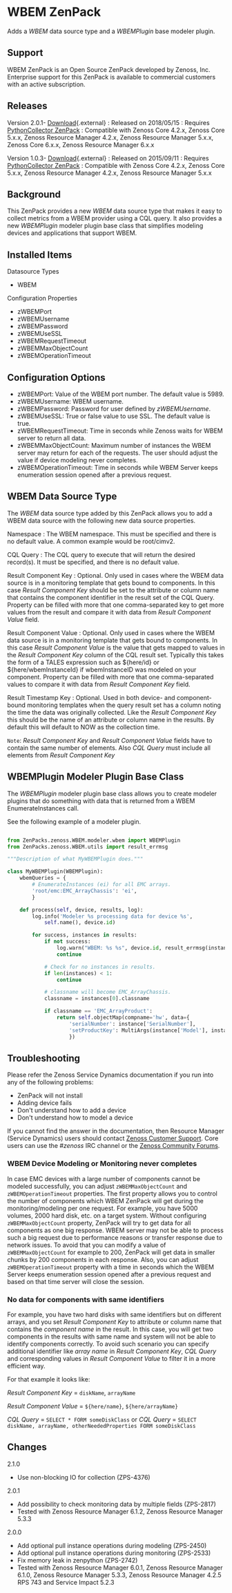WBEM ZenPack
============

Adds a *WBEM* data source type and a *WBEMPlugin* base modeler plugin.

Support
-------

WBEM ZenPack is an Open Source ZenPack developed by Zenoss, Inc. Enterprise
support for this ZenPack is available to commercial customers with an
active subscription.

Releases
--------

Version 2.0.1- [Download](http://wiki.zenoss.org/download/zenpacks/ZenPacks.zenoss.WBEM/2.0.1/ZenPacks.zenoss.WBEM-2.0.1.egg){.external}
:   Released on 2018/05/15
:   Requires [PythonCollector ZenPack](/product/zenpacks/pythoncollector "ZenPack:PythonCollector")
:   Compatible with Zenoss Core 4.2.x, Zenoss Core 5.x.x, Zenoss
    Resource Manager 4.2.x, Zenoss Resource Manager 5.x.x, Zenoss Core 6.x.x, Zenoss Resource Manager 6.x.x


Version 1.0.3- [Download](http://wiki.zenoss.org/download/zenpacks/ZenPacks.zenoss.WBEM/1.0.3/ZenPacks.zenoss.WBEM-1.0.3.egg){.external}
:   Released on 2015/09/11
:   Requires [PythonCollector ZenPack](/product/zenpacks/pythoncollector "ZenPack:PythonCollector")
:   Compatible with Zenoss Core 4.2.x, Zenoss Core 5.x.x, Zenoss
    Resource Manager 4.2.x, Zenoss Resource Manager 5.x.x

Background
----------

This ZenPack provides a new *WBEM* data source type that makes it easy
to collect metrics from a WBEM provider using a CQL query. It also
provides a new *WBEMPlugin* modeler plugin base class that simplifies
modeling devices and applications that support WBEM.

Installed Items
---------------

Datasource Types

- WBEM

Configuration Properties

- zWBEMPort
- zWBEMUsername
- zWBEMPassword
- zWBEMUseSSL
- zWBEMRequestTimeout
- zWBEMMaxObjectCount
- zWBEMOperationTimeout

Configuration Options
---------------------

- zWBEMPort: Value of the WBEM port number. The default value is 5989.
- zWBEMUsername: WBEM username.
- zWBEMPassword: Password for user defined by *zWBEMUsername*.
- zWBEMUseSSL: True or false value to use SSL. The default value is true.
- zWBEMRequestTimeout: Time in seconds while Zenoss waits for WBEM server to return all data.
- zWBEMMaxObjectCount: Maximum number of instances the WBEM server may return for each of the requests. The user should adjust the value if device modeling never completes.
- zWBEMOperationTimeout: Time in seconds while WBEM Server keeps enumeration session opened after a previous request.

WBEM Data Source Type
---------------------

The *WBEM* data source type added by this ZenPack allows you to add a
WBEM data source with the following new data source properties.

Namespace
:   The WBEM namespace. This must be specified and there is no default
    value. A common example would be root/cimv2.

<!-- -->

CQL Query
:   The CQL query to execute that will return the desired record(s).
    It must be specified, and there is no default value.

<!-- -->

Result Component Key
:   Optional. Only used in cases where the WBEM data source is in a
    monitoring template that gets bound to components. In this case
    *Result Component Key* should be set to the attribute or column name
    that contains the component identifier in the result set of the CQL
    Query. Property can be filled with more that one comma-separated key to get
    more values from the result and compare it with data from
    *Result Component Value* field.

<!-- -->

Result Component Value
:   Optional. Only used in cases where the WBEM data source is in a
    monitoring template that gets bound to components. In this case
    *Result Component Value* is the value that gets mapped to values in
    the *Result Component Key* column of the CQL result set. Typically
    this takes the form of a TALES expression such as \${here/id} or
    \${here/wbemInstanceId} if wbemInstanceID was modeled on your
    component. Property can be filled with more that one comma-separated
    values to compare it with data from *Result Component Key* field.

<!-- -->

Result Timestamp Key
:   Optional. Used in both device- and component-bound monitoring
    templates when the query result set has a column noting the time the
    data was originally collected. Like the *Result Component Key* this
    should be the name of an attribute or column name in the results. By
    default this will default to NOW as the collection time.

`Note`: *Result Component Key* and *Result Component Value*
fields have to contain the same number of elements. Also *CQL Query* must include all elements from *Result Component Key*

WBEMPlugin Modeler Plugin Base Class
------------------------------------

The *WBEMPlugin* modeler plugin base class allows you to create modeler
plugins that do something with data that is returned from a WBEM
EnumerateInstances call.

See the following example of a modeler plugin.


```python

from ZenPacks.zenoss.WBEM.modeler.wbem import WBEMPlugin
from ZenPacks.zenoss.WBEM.utils import result_errmsg

"""Description of what MyWBEMPlugin does."""

class MyWBEMPlugin(WBEMPlugin):
    wbemQueries = {
        # EnumerateInstances (ei) for all EMC arrays.
        'root/emc:EMC_ArrayChassis': 'ei',
        }

    def process(self, device, results, log):
        log.info('Modeler %s processing data for device %s',
            self.name(), device.id)

        for success, instances in results:
            if not success:
                log.warn("WBEM: %s %s", device.id, result_errmsg(instances))
                continue

            # Check for no instances in results.
            if len(instances) < 1:
                continue

            # classname will become EMC_ArrayChassis.
            classname = instances[0].classname

            if classname == 'EMC_ArrayProduct':
                return self.objectMap(compname='hw', data={
                    'serialNumber': instance['SerialNumber'],
                    'setProductKey': MultiArgs(instance['Model'], instance['Manufacturer']),
                    })

```


Troubleshooting
---------------

Please refer the Zenoss Service Dynamics documentation if you run into any of the following problems:

-   ZenPack will not install
-   Adding device fails
-   Don't understand how to add a device
-   Don't understand how to model a device

If you cannot find the answer in the documentation, then Resource Manager (Service Dynamics)
users should contact [Zenoss Customer Support](https://support.zenoss.com).
Core users can use the *#zenoss* IRC channel or the [Zenoss Community Forums](https://community.zenoss.com/home).

### WBEM Device Modeling or Monitoring never completes

In case EMC devices with a large number of components cannot be modeled successfully, you can adjust `zWBEMMaxObjectCount` and `zWBEMOperationTimeout` properties.
The first property allows you to control the number of components which WBEM ZenPack will get during the monitoring/modeling per one request.
For example, you have 5000 volumes, 2000 hard disk, etc. on a target system. Without configuring `zWBEMMaxObjectCount` property, ZenPack will try to get data for all components as one big response. WBEM server may not be able to process such a big request due to performance reasons or transfer response due to network issues. To avoid that you can modify a value of `zWBEMMaxObjectCount` for example to 200, ZenPack will get data in smaller chunks by 200 components in each response.
Also, you can adjust `zWBEMOperationTimeout` property with a time in seconds which the WBEM Server keeps enumeration session opened after a previous request and based on that time server will close the session.

### No data for components with same identifiers

For example, you have two hard disks with same identifiers but on different arrays, and you set *Result Component Key* to attribute or column name
    that contains the *component name* in the result. In this case, you will get two components in the results with same name and system will not be able to identify components correctly. To avoid such scenario you can specify additional identifier like *array name* in *Result Component Key*, *CQL Query* and corresponding values in *Result Component Value* to filter it in a more efficient way.

For that example it looks like:

*Result Component Key* = `diskName`, `arrayName`

*Result Component Value* = `${here/name}`, `${here/arrayName}`

*CQL Query* = `SELECT * FORM someDiskClass` or *CQL Query* = `SELECT diskName, arrayName, otherNeededProperties FORM someDiskClass`

Changes
-------

2.1.0

- Use non-blocking IO for collection (ZPS-4376)

2.0.1

- Add possibility to check monitoring data by multiple fields (ZPS-2817)
- Tested with Zenoss Resource Manager 6.1.2, Zenoss Resource Manager 5.3.3

2.0.0

-   Add optional pull instance operations during modeling (ZPS-2450)
-   Add optional pull instance operations during monitoring (ZPS-2533)
-   Fix memory leak in zenpython (ZPS-2742)
-   Tested with Zenoss Resource Manager 6.0.1, Zenoss Resource Manager 6.1.0, Zenoss Resource Manager 5.3.3, Zenoss Resource Manager 4.2.5 RPS 743 and Service Impact 5.2.3

